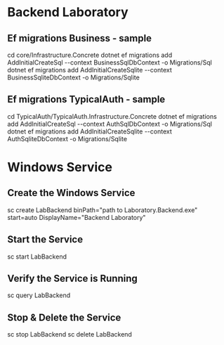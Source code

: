 # Backend Laboratory

## Ef migrations Business - sample
cd core/Infrastructure.Concrete
dotnet ef migrations add AddInitialCreateSql --context BusinessSqlDbContext -o Migrations/Sql
dotnet ef migrations add AddInitialCreateSqlite --context BusinessSqliteDbContext -o Migrations/Sqlite

## Ef migrations TypicalAuth - sample
cd TypicalAuth/TypicalAuth.Infrastructure.Concrete
dotnet ef migrations add AddInitialCreateSql --context AuthSqlDbContext -o Migrations/Sql
dotnet ef migrations add AddInitialCreateSqlite --context AuthSqliteDbContext -o Migrations/Sqlite

# Windows Service
## Create the Windows Service
sc create LabBackend binPath="path to Laboratory.Backend.exe" start=auto  DisplayName="Backend Laboratory"

## Start the Service
sc start LabBackend

## Verify the Service is Running
sc query LabBackend

## Stop & Delete the Service
sc stop LabBackend
sc delete LabBackend